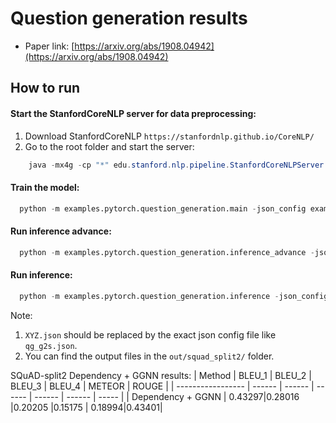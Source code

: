 Question generation results
============

- Paper link: [https://arxiv.org/abs/1908.04942](https://arxiv.org/abs/1908.04942)



How to run
----------

#### Start the StanfordCoreNLP server for data preprocessing:

1) Download StanfordCoreNLP `https://stanfordnlp.github.io/CoreNLP/`
2) Go to the root folder and start the server:

```java
    java -mx4g -cp "*" edu.stanford.nlp.pipeline.StanfordCoreNLPServer -port 9000 -timeout 15000
```


#### Train the model:
```python
  python -m examples.pytorch.question_generation.main -json_config examples/pytorch/question_generation/config/squad_split2/XYZ.json
```

#### Run inference advance:
```python
  python -m examples.pytorch.question_generation.inference_advance -json_config examples/pytorch/question_generation/config/squad_split2/XYZ.json
```

#### Run inference:
```python
  python -m examples.pytorch.question_generation.inference -json_config examples/pytorch/question_generation/config/squad_split2/XYZ.json
```


Note: 
1) `XYZ.json` should be replaced by the exact json config file like `qg_g2s.json`.
2) You can find the output files in the `out/squad_split2/` folder. 
<!-- 3) You can save your time by downloading the preprocessed data for dependency graph from [here](https://drive.google.com/drive/folders/1UPrlBvzXXgmUqx41CzO6ULrA3E1v24P9?usp=sharing), and moving the `squad_split2` folder to `examples/pytorch/question_generation/data/`. -->


SQuAD-split2 Dependency + GGNN results:
|     Method        | BLEU_1 | BLEU_2 | BLEU_3 | BLEU_4 | METEOR | ROUGE |
| ----------------- | ------ | ------ | ------ | ------ | ------ | ----- |
| Dependency + GGNN | 0.43297|0.28016 |0.20205 |0.15175 | 0.18994|0.43401|

